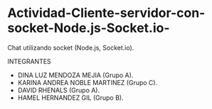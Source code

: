 # Actividad-Cliente-servidor-con-socket-Node.js-Socket.io-
Chat utilizando socket (Node.js, Socket.io).

INTEGRANTES

- DINA LUZ MENDOZA MEJIA (Grupo A).
- KARINA ANDREA NOBLE MARTINEZ (Grupo C).
- DAVID RHENALS (Grupo A).
- HAMEL HERNANDEZ GIL (Grupo B).
